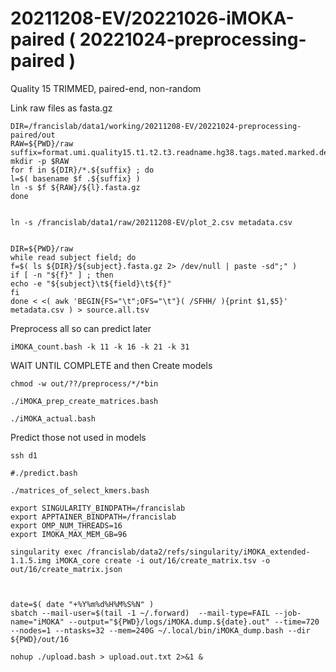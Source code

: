 
#	20211208-EV/20221026-iMOKA-paired ( 20221024-preprocessing-paired )

Quality 15 TRIMMED, paired-end, non-random


Link raw files as fasta.gz
```
DIR=/francislab/data1/working/20211208-EV/20221024-preprocessing-paired/out
RAW=${PWD}/raw
suffix=format.umi.quality15.t1.t2.t3.readname.hg38.tags.mated.marked.deduped.fa.gz
mkdir -p $RAW
for f in ${DIR}/*.${suffix} ; do
l=$( basename $f .${suffix} )
ln -s $f ${RAW}/${l}.fasta.gz
done


ln -s /francislab/data1/raw/20211208-EV/plot_2.csv metadata.csv


DIR=${PWD}/raw
while read subject field; do
f=$( ls ${DIR}/${subject}.fasta.gz 2> /dev/null | paste -sd";" )
if [ -n "${f}" ] ; then
echo -e "${subject}\t${field}\t${f}"
fi
done < <( awk 'BEGIN{FS="\t";OFS="\t"}( /SFHH/ ){print $1,$5}' metadata.csv ) > source.all.tsv

```






Preprocess all so can predict later
```
iMOKA_count.bash -k 11 -k 16 -k 21 -k 31
```






WAIT UNTIL COMPLETE and then Create models

```
chmod -w out/??/preprocess/*/*bin

./iMOKA_prep_create_matrices.bash
```







```
./iMOKA_actual.bash

```








Predict those not used in models


```
ssh d1

#./predict.bash
```


```
./matrices_of_select_kmers.bash
```



```
export SINGULARITY_BINDPATH=/francislab
export APPTAINER_BINDPATH=/francislab
export OMP_NUM_THREADS=16
export IMOKA_MAX_MEM_GB=96

singularity exec /francislab/data2/refs/singularity/iMOKA_extended-1.1.5.img iMOKA_core create -i out/16/create_matrix.tsv -o out/16/create_matrix.json



date=$( date "+%Y%m%d%H%M%S%N" )
sbatch --mail-user=$(tail -1 ~/.forward)  --mail-type=FAIL --job-name="iMOKA" --output="${PWD}/logs/iMOKA.dump.${date}.out" --time=720 --nodes=1 --ntasks=32 --mem=240G ~/.local/bin/iMOKA_dump.bash --dir ${PWD}/out/16

```
 



```
nohup ./upload.bash > upload.out.txt 2>&1 &
```


